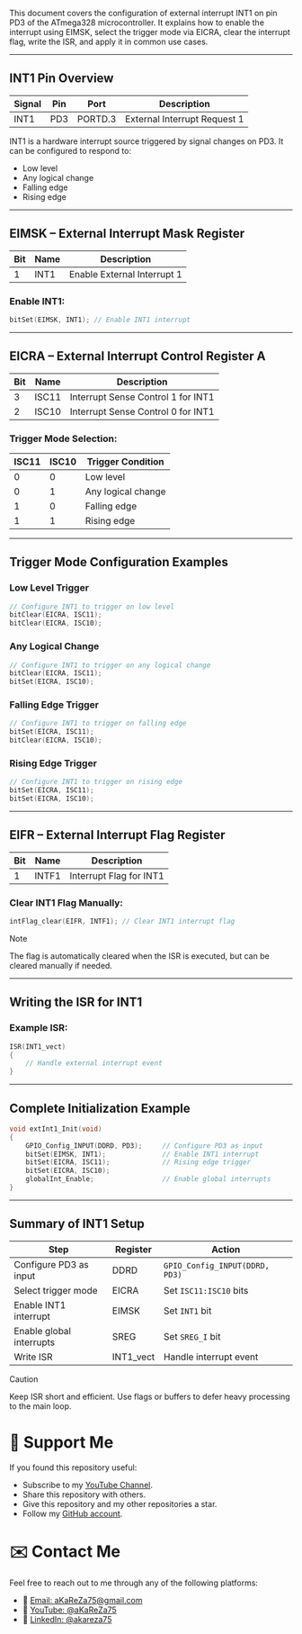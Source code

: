 This document covers the configuration of external interrupt INT1 on pin PD3 of the ATmega328 microcontroller. It explains how to enable the interrupt using EIMSK, select the trigger mode via EICRA, clear the interrupt flag, write the ISR, and apply it in common use cases.

---

## **INT1 Pin Overview**

| Signal | Pin | Port | Description                      |
|--------|-----|------|----------------------------------|
| INT1   | PD3 | PORTD.3 | External Interrupt Request 1 |

INT1 is a hardware interrupt source triggered by signal changes on PD3. It can be configured to respond to:

- Low level
- Any logical change
- Falling edge
- Rising edge

---

## **EIMSK – External Interrupt Mask Register**

| Bit | Name  | Description                      |
|-----|-------|----------------------------------|
| 1   | INT1  | Enable External Interrupt 1      |

### **Enable INT1:**

```c
bitSet(EIMSK, INT1); // Enable INT1 interrupt
```

---

## **EICRA – External Interrupt Control Register A**

| Bit | Name   | Description                      |
|-----|--------|----------------------------------|
| 3   | ISC11  | Interrupt Sense Control 1 for INT1 |
| 2   | ISC10  | Interrupt Sense Control 0 for INT1 |

### **Trigger Mode Selection:**

| ISC11 | ISC10 | Trigger Condition     |
|--------|--------|----------------------|
| 0      | 0      | Low level            |
| 0      | 1      | Any logical change   |
| 1      | 0      | Falling edge         |
| 1      | 1      | Rising edge          |

---

## **Trigger Mode Configuration Examples**

### **Low Level Trigger**

```c
// Configure INT1 to trigger on low level
bitClear(EICRA, ISC11);
bitClear(EICRA, ISC10);
```

### **Any Logical Change**

```c
// Configure INT1 to trigger on any logical change
bitClear(EICRA, ISC11);
bitSet(EICRA, ISC10);
```

### **Falling Edge Trigger**

```c
// Configure INT1 to trigger on falling edge
bitSet(EICRA, ISC11);
bitClear(EICRA, ISC10);
```

### **Rising Edge Trigger**

```c
// Configure INT1 to trigger on rising edge
bitSet(EICRA, ISC11);
bitSet(EICRA, ISC10);
```

---

## **EIFR – External Interrupt Flag Register**

| Bit | Name  | Description                      |
|-----|-------|----------------------------------|
| 1   | INTF1 | Interrupt Flag for INT1          |

### **Clear INT1 Flag Manually:**

```c
intFlag_clear(EIFR, INTF1); // Clear INT1 interrupt flag
```

> [!NOTE]
> The flag is automatically cleared when the ISR is executed, but can be cleared manually if needed.

---

## **Writing the ISR for INT1**

### **Example ISR:**

```c
ISR(INT1_vect) 
{
    // Handle external interrupt event
}
```

---

## **Complete Initialization Example**

```c
void extInt1_Init(void) 
{
    GPIO_Config_INPUT(DDRD, PD3);     // Configure PD3 as input
    bitSet(EIMSK, INT1);              // Enable INT1 interrupt
    bitSet(EICRA, ISC11);             // Rising edge trigger
    bitSet(EICRA, ISC10);
    globalInt_Enable;                 // Enable global interrupts
}
```

---

## **Summary of INT1 Setup**

| Step                        | Register | Action                                  |
|-----------------------------|----------|-----------------------------------------|
| Configure PD3 as input      | DDRD     | `GPIO_Config_INPUT(DDRD, PD3)`          |
| Select trigger mode         | EICRA    | Set `ISC11:ISC10` bits                  |
| Enable INT1 interrupt       | EIMSK    | Set `INT1` bit                          |
| Enable global interrupts    | SREG     | Set `SREG_I` bit                        |
| Write ISR                   | INT1_vect| Handle interrupt event                  |

> [!CAUTION]
> Keep ISR short and efficient. Use flags or buffers to defer heavy processing to the main loop.


# 🌟 Support Me
If you found this repository useful:
- Subscribe to my [YouTube Channel](https://www.youtube.com/@aKaReZa75).
- Share this repository with others.
- Give this repository and my other repositories a star.
- Follow my [GitHub account](https://github.com/aKaReZa75).

# ✉️ Contact Me
Feel free to reach out to me through any of the following platforms:
- 📧 [Email: aKaReZa75@gmail.com](mailto:aKaReZa75@gmail.com)
- 🎥 [YouTube: @aKaReZa75](https://www.youtube.com/@aKaReZa75)
- 💼 [LinkedIn: @akareza75](https://www.linkedin.com/in/akareza75)
